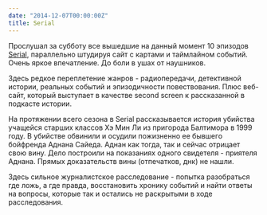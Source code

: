 ```yaml
---
date: "2014-12-07T00:00:00Z"
title: Serial
---
```


Прослушал за субботу все вышедшие на данный момент 10 эпизодов [Serial](http://serialpodcast.org/), параллельно штудируя сайт с картами и таймлайном событий. Очень яркое впечатление. До боли в ушах от наушников.

Здесь редкое переплетение жанров - радиопередачи, детективной истории, реальных событий и эпизодичности повествования. Плюс веб-сайт, который выступает в качестве second screen к рассказанной в подкасте истории.

На протяжении всего сезона в Serial рассказывается история убийства учащейся старших классов Хэ Мин Ли из пригорода Балтимора в 1999 году. В убийстве обвинили и осудили пожизненно ее бывшего бойфренда Аднана Сайеда. Аднан как тогда, так и сейчас отрицает свою вину. Дело построили на показаниях одного свидетеля - приятеля Аднана. Прямых доказательств вины (отпечатков, днк) не нашли.

Здесь сильное журналистское расследование - попытка разобраться где ложь, а где правда, восстановить хронику событий и найти ответы на вопросы, которые так и остались не раскрытыми в ходе расследования.